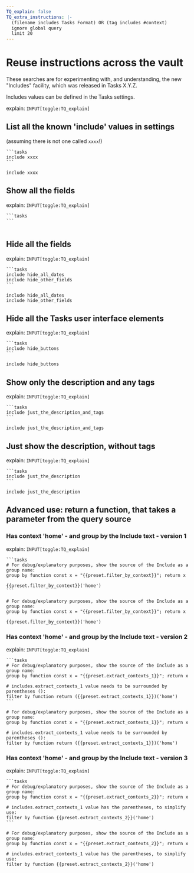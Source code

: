 ```yaml
---
TQ_explain: false
TQ_extra_instructions: |-
  (filename includes Tasks Format) OR (tag includes #context)
  ignore global query
  limit 20
---
```

# Reuse instructions across the vault

These searches are for experimenting with, and understanding, the new "Includes" facility, which was released in Tasks X.Y.Z.

Includes values can be defined in the Tasks settings.

explain: `INPUT[toggle:TQ_explain]`

## List all the known 'include' values in settings

(assuming there is not one called `xxxx`!)

````text
```tasks
include xxxx
```
````

```tasks
include xxxx
```

## Show all the fields

explain: `INPUT[toggle:TQ_explain]`

````text
```tasks
```
````

```tasks
```

## Hide all the fields

explain: `INPUT[toggle:TQ_explain]`

````text
```tasks
include hide_all_dates
include hide_other_fields
```
````

```tasks
include hide_all_dates
include hide_other_fields
```

## Hide all the Tasks user interface elements

explain: `INPUT[toggle:TQ_explain]`

````text
```tasks
include hide_buttons
```
````

```tasks
include hide_buttons
```

## Show only the description and any tags

explain: `INPUT[toggle:TQ_explain]`

````text
```tasks
include just_the_description_and_tags
```
````

```tasks
include just_the_description_and_tags
```

## Just show the description, without tags

explain: `INPUT[toggle:TQ_explain]`

````text
```tasks
include just_the_description
```
````

```tasks
include just_the_description
```

## Advanced use: return a function, that takes a parameter from the query source

### Has context 'home' - and group by the Include text - version 1

explain: `INPUT[toggle:TQ_explain]`

````text
```tasks
# For debug/explanatory purposes, show the source of the Include as a group name:
group by function const x = "{{preset.filter_by_context}}"; return x

{{preset.filter_by_context}}('home')
```
````

```tasks
# For debug/explanatory purposes, show the source of the Include as a group name:
group by function const x = "{{preset.filter_by_context}}"; return x

{{preset.filter_by_context}}('home')
```

### Has context 'home' - and group by the Include text - version 2

explain: `INPUT[toggle:TQ_explain]`

````text
```tasks
# For debug/explanatory purposes, show the source of the Include as a group name:
group by function const x = "{{preset.extract_contexts_1}}"; return x

# includes.extract_contexts_1 value needs to be surrounded by parentheses ():
filter by function return ({{preset.extract_contexts_1}})('home')
```
````

```tasks
# For debug/explanatory purposes, show the source of the Include as a group name:
group by function const x = "{{preset.extract_contexts_1}}"; return x

# includes.extract_contexts_1 value needs to be surrounded by parentheses ():
filter by function return ({{preset.extract_contexts_1}})('home')
```

### Has context 'home' - and group by the Include text - version 3

explain: `INPUT[toggle:TQ_explain]`

````text
```tasks
# For debug/explanatory purposes, show the source of the Include as a group name:
group by function const x = "{{preset.extract_contexts_2}}"; return x

# includes.extract_contexts_1 value has the parentheses, to simplify use:
filter by function {{preset.extract_contexts_2}}('home')
```
````

```tasks
# For debug/explanatory purposes, show the source of the Include as a group name:
group by function const x = "{{preset.extract_contexts_2}}"; return x

# includes.extract_contexts_1 value has the parentheses, to simplify use:
filter by function {{preset.extract_contexts_2}}('home')
```
